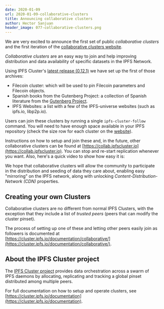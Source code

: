 ```yaml
---
date: 2020-01-09
url: 2020-01-09-collaborative-clusters
title: Announcing collaborative clusters
author: Hector Sanjuan
header_image: 077-collaborative-clusters.png
---
```


We are very excited to announce the first set of public *collaborative
clusters* and the first iteration of the
[collaborative clusters website](https://collab.ipfscluster.io).

*Collaborative clusters* are an easy way to join and help improving distribution
and data availability of specific datasets in the IPFS Network.

Using IPFS Cluster's
[latest release (0.12.1)](https://cluster.ipfs.io/news/0.12.0_release/) we
have set up the first of those archives:

* Filecoin cluster: which will be used to pin Filecoin parameters and
  Filecoin objects.
* Spanish books from the Gutenberg Project: a collection of Spanish literature
  from the [Gutenberg Project](http://www.gutenberg.org/).
* IPFS Websites: a list with a few of the IPFS-universe websites (such as ipfs.io, libp2p.io).

Users can join these clusters by running a single `ipfs-cluster-follow`
command. You will need to have enough space available in your IPFS repository
(check the size row for each cluster on the
[website](https://collab.ipfscluster.io)).

Instructions on how to setup and join these and, in the future, other
collaborative clusters can be found at
[https://collab.ipfscluster.io](https://collab.ipfscluster.io). You can stop
and re-start replication whenever you want. Also, here's a quick video to show
how easy it is:

<script id="asciicast-yV2Bk4nlrPAQ6MQ4w6z3ea0uZ" src="https://asciinema.org/a/yV2Bk4nlrPAQ6MQ4w6z3ea0uZ.js" async></script>

We hope that collaborative clusters will allow the community to participate in
the distribution and seeding of data they care about, enabling easy "mirroring"
on the IPFS network, along with unlocking *Content-Distribution-Network (CDN)*
properties.

## Creating your own Clusters

Collaborative clusters are no different from normal IPFS Clusters, with the exception that
they include a list of *trusted peers* (peers that can modify the cluster pinset).

The process of setting up one of these and letting other peers easily join as
followers is documented at
[https://cluster.ipfs.io/documentation/collaborative/](https://cluster.ipfs.io/documentation/collaborative/).

## About the IPFS Cluster project

The [IPFS Cluster project](https://cluster.ipfs.io) provides data
orchestration across a swarm of IPFS daemons by allocating, replicating and
tracking a global pinset distributed among multiple peers.

For full documentation on how to setup and operate clusters, see
[https://cluster.ipfs.io/documentation](https://cluster.ipfs.io/documentation).
